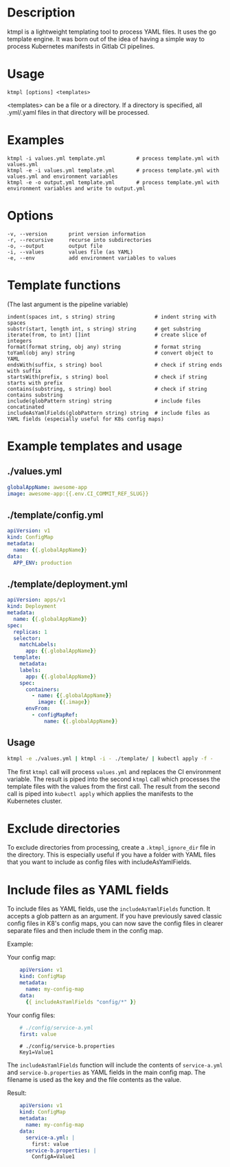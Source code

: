 # Description

ktmpl is a lightweight templating tool to process YAML files. It uses the go template engine.
It was born out of the idea of having a simple way to process Kubernetes manifests in Gitlab CI pipelines.


# Usage

    ktmpl [options] <templates>

&lt;templates&gt; can be a file or a directory.
If a directory is specified, all .yml/.yaml files in that directory will be processed.


# Examples
    ktmpl -i values.yml template.yml          # process template.yml with values.yml
    ktmpl -e -i values.yml template.yml       # process template.yml with values.yml and environment variables
    ktmpl -e -o output.yml template.yml       # process template.yml with environment variables and write to output.yml


# Options
    -v, --version       print version information
    -r, --recursive     recurse into subdirectories
    -o, --output        output file
    -i, --values        values file (as YAML)
    -e, --env           add environment variables to values


# Template functions

(The last argument is the pipeline variable)

    indent(spaces int, s string) string             # indent string with spaces
    substr(start, length int, s string) string      # get substring
    iterate(from, to int) []int                     # create slice of integers
    format(format string, obj any) string           # format string
    toYaml(obj any) string                          # convert object to YAML
    endsWith(suffix, s string) bool                 # check if string ends with suffix
    startsWith(prefix, s string) bool               # check if string starts with prefix
    contains(substring, s string) bool              # check if string contains substring
    include(globPattern string) string              # include files concatinated
    includeAsYamlFields(globPattern string) string  # include files as YAML fields (especially useful for K8s config maps)


# Example templates and usage

## ./values.yml
```yaml
globalAppName: awesome-app
image: awesome-app:{{.env.CI_COMMIT_REF_SLUG}}
```

## ./template/config.yml
```yaml
apiVersion: v1
kind: ConfigMap
metadata:
  name: {{.globalAppName}}
data:
  APP_ENV: production
```

## ./template/deployment.yml
```yaml
apiVersion: apps/v1
kind: Deployment
metadata:
  name: {{.globalAppName}}
spec:
  replicas: 1
  selector:
    matchLabels:
      app: {{.globalAppName}}
  template:
    metadata:
    labels:
      app: {{.globalAppName}}
    spec:
      containers:
        - name: {{.globalAppName}}
          image: {{.image}}
      envFrom:
        - configMapRef:
            name: {{.globalAppName}}
```

## Usage
```bash
ktmpl -e ./values.yml | ktmpl -i - ./template/ | kubectl apply -f -
```

The first `ktmpl` call will process `values.yml` and replaces the CI environment variable.
The result is piped into the second `ktmpl` call which processes the template files with the values from the first call.
The result from the second call is piped into `kubectl apply` which applies the manifests to the Kubernetes cluster.


# Exclude directories

To exclude directories from processing, create a `.ktmpl_ignore_dir` file in the directory.
This is especially useful if you have a folder with YAML files that you want to include as config files with includeAsYamlFields.


# Include files as YAML fields

To include files as YAML fields, use the `includeAsYamlFields` function. It accepts a glob pattern as an argument.
If you have previously saved classic config files in K8's config maps, you can now save the config files in clearer separate files and then include them in the config map.

Example:

Your config map:

```yaml
    apiVersion: v1
    kind: ConfigMap
    metadata:
      name: my-config-map
    data:
      {{ includeAsYamlFields "config/*" }}
```

Your config files:

```yaml
    # ./config/service-a.yml
    first: value
```

```properties
    # ./config/service-b.properties
    Key1=Value1
```

The `includeAsYamlFields` function will include the contents of `service-a.yml` and `service-b.properties` as YAML fields in the main config map.
The filename is used as the key and the file contents as the value.

Result:

```yaml
    apiVersion: v1
    kind: ConfigMap
    metadata:
      name: my-config-map
    data:
      service-a.yml: |
        first: value
      service-b.properties: |
        ConfigA=Value1
```

